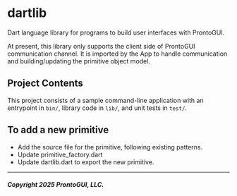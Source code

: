 # dartlib
Dart language library for programs to build user interfaces with ProntoGUI.

At present, this library only supports the client side of ProntoGUI communication channel.  It is imported by the App to handle communication and building/updating the primitive object model.

## Project Contents
This project consists of a sample command-line application with an entrypoint in `bin/`, library code
in `lib/`, and unit tests in `test/`.

## To add a new primitive
* Add the source file for the primitive, following existing patterns.
* Update primitive_factory.dart
* Update dartlib.dart to export the new primitive.

---
##### *Copyright 2025 ProntoGUI, LLC.*